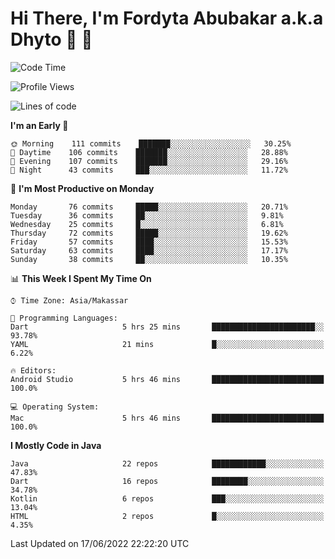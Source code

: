 # Hi There, I'm Fordyta Abubakar a.k.a Dhyto 👋 👋 

<!--
**DhytoDev/dhytodev** is a ✨ _special_ ✨ repository because its `README.md` (this file) appears on your GitHub profile.

Here are some ideas to get you started:

- 🔭 I’m currently working on ...
- 🌱 I’m currently learning ...
- 👯 I’m looking to collaborate on ...
- 🤔 I’m looking for help with ...
- 💬 Ask me about ...
- 📫 How to reach me: ...
- 😄 Pronouns: ...
- ⚡ Fun fact: ...
-->

<!--START_SECTION:waka-->
![Code Time](http://img.shields.io/badge/Code%20Time-0%20secs-blue)

![Profile Views](http://img.shields.io/badge/Profile%20Views-3-blue)

![Lines of code](https://img.shields.io/badge/From%20Hello%20World%20I%27ve%20Written-134%20Thousand%20lines%20of%20code-blue)

**I'm an Early 🐤** 

```text
🌞 Morning    111 commits    ███████░░░░░░░░░░░░░░░░░░   30.25% 
🌆 Daytime    106 commits    ███████░░░░░░░░░░░░░░░░░░   28.88% 
🌃 Evening    107 commits    ███████░░░░░░░░░░░░░░░░░░   29.16% 
🌙 Night      43 commits     ███░░░░░░░░░░░░░░░░░░░░░░   11.72%

```
📅 **I'm Most Productive on Monday** 

```text
Monday       76 commits     █████░░░░░░░░░░░░░░░░░░░░   20.71% 
Tuesday      36 commits     ██░░░░░░░░░░░░░░░░░░░░░░░   9.81% 
Wednesday    25 commits     █░░░░░░░░░░░░░░░░░░░░░░░░   6.81% 
Thursday     72 commits     █████░░░░░░░░░░░░░░░░░░░░   19.62% 
Friday       57 commits     ████░░░░░░░░░░░░░░░░░░░░░   15.53% 
Saturday     63 commits     ████░░░░░░░░░░░░░░░░░░░░░   17.17% 
Sunday       38 commits     ██░░░░░░░░░░░░░░░░░░░░░░░   10.35%

```


📊 **This Week I Spent My Time On** 

```text
⌚︎ Time Zone: Asia/Makassar

💬 Programming Languages: 
Dart                     5 hrs 25 mins       ███████████████████████░░   93.78% 
YAML                     21 mins             █░░░░░░░░░░░░░░░░░░░░░░░░   6.22%

🔥 Editors: 
Android Studio           5 hrs 46 mins       █████████████████████████   100.0%

💻 Operating System: 
Mac                      5 hrs 46 mins       █████████████████████████   100.0%

```

**I Mostly Code in Java** 

```text
Java                     22 repos            ████████████░░░░░░░░░░░░░   47.83% 
Dart                     16 repos            ████████░░░░░░░░░░░░░░░░░   34.78% 
Kotlin                   6 repos             ███░░░░░░░░░░░░░░░░░░░░░░   13.04% 
HTML                     2 repos             █░░░░░░░░░░░░░░░░░░░░░░░░   4.35%

```



 Last Updated on 17/06/2022 22:22:20 UTC
<!--END_SECTION:waka-->

